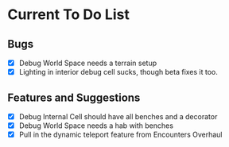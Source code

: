 # Current To Do List

## Bugs
- [X] Debug World Space needs a terrain setup
- [X] Lighting in interior debug cell sucks, though beta fixes it too.

## Features and Suggestions
- [X] Debug Internal Cell should have all benches and a decorator
- [X] Debug World Space needs a hab with benches
- [X] Pull in the dynamic teleport feature from Encounters Overhaul
